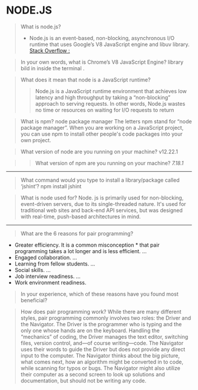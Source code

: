 # NODE.JS

> What is node.js?
> * Node.js is an event-based, non-blocking, asynchronous I/O runtime that uses Google’s V8 JavaScript engine and libuv library.
> [ Stack Overflow :]([https://link](https://stackoverflow.com/tags/node.js/info))

> In your own words, what is Chrome’s V8 JavaScript Engine? library bild in inside the terminal .


> What does it mean that node is a JavaScript runtime?
> > Node.js is a JavaScript runtime environment that achieves low latency and high throughput by taking a “non-blocking” approach to serving requests. In other words, Node.js wastes no time or resources on waiting for I/O requests to return

> What is npm?
> node package manager
>  The letters npm stand for “node package manager”. When you are working on a JavaScript project, you can use npm to install other people's code packages into your own project.

> What version of node are you running on your machine?
> v12.22.1

>> What version of npm are you running on your machine?
> *7.18.1*
---------
> What command would you type to install a library/package called ‘jshint’?
>npm install jshint

> What is node used for?
Node. js is primarily used for non-blocking, event-driven servers, due to its single-threaded nature. It's used for traditional web sites and back-end API services, but was designed with real-time, push-based architectures in mind.
----------------------------------

> What are the 6 reasons for pair programming?
* Greater efficiency. It is a common misconception * that pair programming takes a lot longer and is less efficient. ...
* Engaged collaboration. ...
* Learning from fellow students. ...
* Social skills. ...
* Job interview readiness. ...
* Work environment readiness.


> In your experience, which of these reasons have you found most beneficial?

> 
> How does pair programming work?
> While there are many different styles, pair programming commonly involves two roles: the Driver and the Navigator. The Driver is the programmer who is typing and the only one whose hands are on the keyboard. Handling the “mechanics” of coding, the Driver manages the text editor, switching files, version control, and—of course writing—code. The Navigator uses their words to guide the Driver but does not provide any direct input to the computer. The Navigator thinks about the big picture, what comes next, how an algorithm might be converted in to code, while scanning for typos or bugs. The Navigator might also utilize their computer as a second screen to look up solutions and documentation, but should not be writing any code.
> 